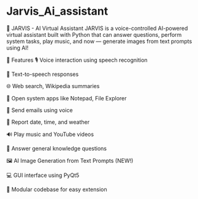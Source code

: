 # Jarvis_Ai_assistant
🤖 JARVIS - AI Virtual Assistant
JARVIS is a voice-controlled AI-powered virtual assistant built with Python that can answer questions, perform system tasks, play music, and now — generate images from text prompts using AI!

🧠 Features
🎙️ Voice interaction using speech recognition

🧾 Text-to-speech responses

🌐 Web search, Wikipedia summaries

📂 Open system apps like Notepad, File Explorer

📧 Send emails using voice

📅 Report date, time, and weather

🔊 Play music and YouTube videos

🧠 Answer general knowledge questions

🖼️ AI Image Generation from Text Prompts (NEW!)

💻 GUI interface using PyQt5

🔌 Modular codebase for easy extension
